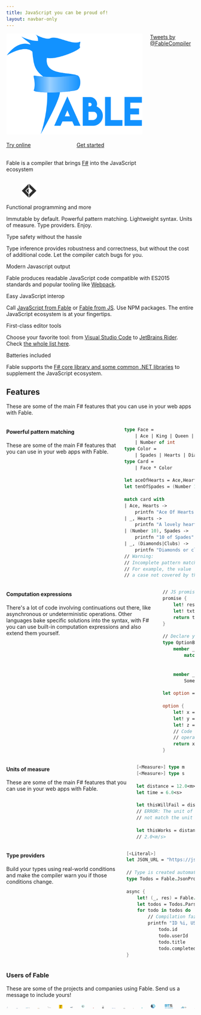 ```yaml
---
title: JavaScript you can be proud of!
layout: navbar-only
---
```


<!--
    Index page of Fable is mostly written using HTML because it needs specific layouts

    It is still process as markdown by Nacara so we get nice snippet coloration and also
    benefit of the navbar generation and same style across all Fable website
-->

<!-- Disable the copy-button on all the elements contained inside the container (all this page) -->
<div class="container mt-5" data-disable-copy-button="true">
    <!-- Class 'is-marginless' is needed otherwise the body placement is mess up -->
    <div class="columns is-marginless is-vcentered">
        <!-- Be careful when updating this div and it's content their is a script strongly dependant on the class names -->
        <div class="column is-offset-2-desktop is-8-desktop is-full-tablet" id="fable-main-header">
            <!-- Fable logo -->
            <figure class="image" style="max-width: 550px; margin: auto">
                <img class="fable-logo" src="/static/img/fable_logo.png" />
            </figure>
            <br />
            <!-- Quick links -->
            <div class="columns">
                <div class="column has-text-centered is-offset-2-tablet is-4-tablet is-offset-3-mobile is-6-mobile">
                    <a class="button is-fullwidth is-success is-outlined is-uppercase" href="https://fable.io/repl">
                        Try online
                    </a>
                </div>
                <div class="column has-text-centered is-4-tablet is-offset-3-mobile is-6-mobile">
                    <a class="button is-fullwidth is-primary is-outlined is-uppercase" href="/docs/2-steps/setup.html">
                        Get started
                    </a>
                </div>
            </div>
            <br />
            <p class="has-text-weight-light is-size-4 has-text-centered">
                Fable is a compiler that brings <a href="http://fsharp.org/">F#</a> into the JavaScript ecosystem
            </p>
        </div>
        <!--
            Hide the twitter feed on touch screens
            It would be better to not load it at all on mobile but for now that's better than nothing
            The not loading part could be handle with the next version of Nacara as it will be
            a dynamic application and not just static website
        -->
        <div class="column is-offset-1-desktop-only is-4-desktop is-3-widescreen is-hidden is-hidden-touch twitter-timeline-container">
            <a class="twitter-timeline" data-lang="en" data-height="520" data-theme="light" href="https://twitter.com/FableCompiler?ref_src=twsrc%5Etfw">Tweets by @FableCompiler</a> <script async src="https://platform.twitter.com/widgets.js" charset="utf-8"></script>
        </div>
    </div>
    <!--
        Selling points of Fable
        For the selling points of Fable we use CSS grid instead of Bulma columns
        because we want all the box to have the same height.
        This is not something possible to do dynamically using Flexbox / Bulma columns system
    -->
    <div class="section">
        <div class="selling-points">
            <div class="box selling-point">
                <div class="media">
                    <div class="media-left">
                        <figure class="image" style="height: 3em; width: 3em;">
                        <!-- 3em mimics the behavior of the fa-3x for font-awesome icons making the layout more consistent -->
                            <img src="/static/img/fsharp.png" />
                        </figure>
                    </div>
                    <div class="media-content">
                        <span class="title is-5">
                            Functional programming and more
                        </span>
                        <p>
                            Immutable by default. Powerful pattern matching. Lightweight syntax. Units of measure. Type providers. Enjoy.
                        </p>
                    </div>
                </div>
            </div>
            <div class="box selling-point has-background-white">
                <div class="media">
                    <div class="media-left">
                        <span class="icon is-large has-text-black">
                            <i class="fas fa-lock fa-3x"></i>
                        </span>
                    </div>
                    <div class="media-content">
                        <span class="title is-5">
                            Type safety without the hassle
                        </span>
                        <p>
                            Type inference provides robustness and correctness, but without the cost of additional code. Let the compiler catch bugs for you.
                        </p>
                    </div>
                </div>
            </div>
            <div class="box selling-point has-background-white">
                <div class="media">
                    <div class="media-left">
                        <span class="icon is-large has-text-black">
                            <i class="fas fa-wrench fa-3x"></i>
                        </span>
                    </div>
                    <div class="media-content">
                        <span class="title is-5">
                            Modern Javascript output
                        </span>
                        <p>
                            Fable produces readable JavaScript code compatible with ES2015 standards and popular tooling like <a href="https://webpack.js.org/">Webpack</a>.
                        </p>
                    </div>
                </div>
            </div>
            <div class="box selling-point has-background-white">
                <div class="media">
                    <div class="media-left">
                        <span class="icon is-large has-text-black">
                            <i class="fas fa-puzzle-piece fa-3x"></i>
                        </span>
                    </div>
                    <div class="media-content">
                        <span class="title is-5">
                            Easy JavaScript interop
                        </span>
                        <p>
                            Call <a href="/docs/communicate/js-from-fable.html">JavaScript from Fable</a> or <a href="/docs/communicate/fable-from-js.html">Fable from JS</a>. Use NPM packages. The entire JavaScript ecosystem is at your fingertips.
                        </p>
                    </div>
                </div>
            </div>
            <div class="box selling-point has-background-white">
                <div class="media">
                    <div class="media-left">
                        <span class="icon is-large has-text-black">
                            <i class="fas fa-edit fa-3x"></i>
                        </span>
                    </div>
                    <div class="media-content">
                        <span class="title is-5">
                            First-class editor tools
                        </span>
                        <p>
                            Choose your favorite tool: from <a href="https://ionide.io/">Visual Studio Code</a> to <a href="https://www.jetbrains.com/rider/">JetBrains Rider</a>. Check <a href="/docs/2-steps/setup.html#development-tools">the whole list here</a>.
                        </p>
                    </div>
                </div>
            </div>
            <div class="box selling-point has-background-white">
                <div class="media">
                    <div class="media-left">
                        <span class="icon is-large has-text-black">
                            <i class="fas fa-battery-full fa-3x"></i>
                        </span>
                    </div>
                    <div class="media-content">
                        <span class="title is-5">
                            Batteries included
                        </span>
                        <p>
                            Fable supports the <a href="docs/dotnet/compatibility.html">F# core library and some common .NET libraries</a> to supplement the JavaScript ecosystem.
                        </p>
                    </div>
                </div>
            </div>
        </div>
    </div>
    <section class="section">
        <h2 class="title is-2 has-text-primary has-text-centered">
            Features
        </h2>
        <p class="content is-size-5 has-text-centered">
            These are some of the main F# features that you can use in your web apps with Fable.
        </p>
        <div class="columns is-vcentered mt-5">
            <div class="column is-4">
                <h4 class="title has-text-primary">
                    Powerful pattern matching
                </h4>
                <p class="content is-size-5">
                    These are some of the main F# features that you can use in your web apps with Fable.
                </p>
            </div>
            <div class="column is-6 is-offset-1 is-7-tablet">
                <div class="content has-code-block is-normal">

<!-- The indentation/format used has been chosen so the code is displayed
without scrollbar on almost any screen size -->
```fsharp
type Face =
    | Ace | King | Queen | Jack
    | Number of int
type Color =
    | Spades | Hearts | Diamonds | Clubs
type Card =
    | Face * Color

let aceOfHearts = Ace,Hearts
let tenOfSpades = (Number 10), Spades

match card with
| Ace, Hearts ->
    printfn "Ace Of Hearts!"
| _, Hearts ->
    printfn "A lovely heart"
| (Number 10), Spades ->
    printfn "10 of Spades"
| _, (Diamonds|Clubs) ->
    printfn "Diamonds or clubs"
// Warning:
// Incomplete pattern matches on this expression.
// For example, the value '(_,Spades)' may indicate
// a case not covered by the pattern(s).
```
</div> <!-- Markdown is sensible to indentation -->
            </div>
        </div>
        <div class="columns is-vcentered mt-5">
            <div class="column is-4">
                <h4 class="title has-text-primary">
                    Computation expressions
                </h4>
                <p class="content is-size-5">
                    There's a lot of code involving continuations out there, like asynchronous or undeterministic operations. Other languages bake specific solutions into the syntax, with F# you can use built-in computation expressions and also extend them yourself.
                </p>
            </div>
            <div class="column is-6 is-offset-1 is-7-tablet">
                <div class="content has-code-block is-normal">

<!-- The indentation/format used has been chosen so the code is displayed
without scrollbar on almost any screen size -->
```fsharp
// JS promises made easy
promise {
    let! res = Fetch.fetch url []
    let! txt = res.text()
    return txt.Length
}

// Declare your own computation expression
type OptionBuilder() =
    member __.Bind(opt, binder) =
        match opt with
            | Some value -> binder value
            | None -> None
    member __.Return(value) =
        Some value

let option = OptionBuilder()

option {
    let! x = trySomething()
    let! y = trySomethingElse()
    let! z = andYetTrySomethingElse()
    // Code will only hit this point if the three
    // operations above return Some
    return x + y + z
}
```
</div> <!-- Markdown is sensible to indentation -->
            </div>
        </div>
        <div class="columns is-vcentered mt-5">
            <div class="column is-4">
                <h4 class="title has-text-primary">
                    Units of measure
                </h4>
                <p class="content is-size-5">
                    These are some of the main F# features that you can use in your web apps with Fable.
                </p>
            </div>
            <div class="column is-6 is-offset-1 is-7-tablet">
                <div class="content has-code-block is-normal">

<!-- The indentation/format used has been chosen so the code is displayed
without scrollbar on almost any screen size -->
```fsharp
[<Measure>] type m
[<Measure>] type s

let distance = 12.0<m>
let time = 6.0<s>

let thisWillFail = distance + time
// ERROR: The unit of measure 'm' does
// not match the unit of measure 's'

let thisWorks = distance / time
// 2.0<m/s>
```
</div> <!-- Markdown is sensible to indentation -->
            </div>
        </div>
        <div class="columns is-vcentered mt-5">
            <div class="column is-4">
                <h4 class="title has-text-primary">
                    Type providers
                </h4>
                <p class="content is-size-5">
                    Build your types using real-world conditions and make the compiler warn you if those conditions change.
                </p>
            </div>
            <div class="column is-6 is-offset-1 is-7-tablet">
                <div class="content has-code-block is-normal">

<!-- The indentation/format used has been chosen so the code is displayed
without scrollbar on almost any screen size -->
```fsharp
[<Literal>]
let JSON_URL = "https://jsonplaceholder.typicode.com/todos"

// Type is created automatically from the url
type Todos = Fable.JsonProvider.Generator<JSON_URL>

async {
    let! (_, res) = Fable.SimpleHttp.Http.get url
    let todos = Todos.ParseArray res
    for todo in todos do
        // Compilation fail if the JSON schema changes
        printfn "ID %i, USER: %i, TITLE %s, COMPLETED %b"
            todo.id
            todo.userId
            todo.title
            todo.completed
}
```
</div> <!-- Markdown is sensible to indentation -->
            </div>
        </div>
    </section>
    <section class="section">
        <h3 class="title is-3 has-text-primary has-text-centered">
            Users of Fable
        </h3>
        <p class="content is-size-5">
            These are some of the projects and companies using Fable. Send us a message to include yours!
        </p>
        <div class="columns is-multiline is-centered is-mobile">
            <div class="column is-narrow">
                <a class="image is-128x128 is-flex is-flex-direction-column is-justify-content-center" href="https://resoptima.com/" target="_blank">
                    <img src="static/img/users/resoptima.png">
                </a>
            </div>
            <div class="column is-narrow">
                <a class="image is-128x128 is-flex is-flex-direction-column is-justify-content-center" href="https://demetrixbio.com" target="_blank">
                    <img src="static/img/users/demetrix.png">
                </a>
            </div>
            <div class="column is-narrow">
                <a class="image is-128x128 is-flex is-flex-direction-column is-justify-content-center" href="https://www.compraga.de/" target="_blank">
                    <img src="static/img/users/compraga.jpeg">
                </a>
            </div>
            <div class="column is-narrow">
                <a class="image is-128x128 is-flex is-flex-direction-column is-justify-content-center" href="https://www.aimtecglobal.com/en/" target="_blank">
                    <img src="static/img/users/aimtec.jpg">
                </a>
            </div>
            <div class="column is-narrow">
                <a class="image is-128x128 is-flex is-flex-direction-column is-justify-content-center" href="http://nsynk.de/" target="_blank">
                    <img src="static/img/users/nsynk.png">
                </a>
            </div>
            <div class="column is-narrow">
                <a class="image is-128x128 is-flex is-flex-direction-column is-justify-content-center" href="https://thegamma.net/" target="_blank">
                    <img src="static/img/users/thegamma.png">
                </a>
            </div>
            <div class="column is-narrow">
                <a class="image is-128x128 is-flex is-flex-direction-column is-justify-content-center" href="https://www.msu-solutions.de/" target="_blank">
                    <img src="static/img/users/msu.jpg">
                </a>
            </div>
            <div class="column is-narrow">
                <a class="image is-128x128 is-flex is-flex-direction-column is-justify-content-center" href="http://ionide.io/" target="_blank">
                    <img src="static/img/users/ionide.png">
                </a>
            </div>
            <div class="column is-narrow">
                <a class="image is-128x128 is-flex is-flex-direction-column is-justify-content-center" href="http://prolucid.ca/" target="_blank">
                    <img src="static/img/users/prolucid.jpg">
                </a>
            </div>
            <div class="column is-narrow">
                <a class="image is-128x128 is-flex is-flex-direction-column is-justify-content-center" href="http://casquenoir.com/" target="_blank">
                    <img src="static/img/users/casquenoir.jpg">
                </a>
            </div>
            <div class="column is-narrow">
                <a class="image is-128x128 is-flex is-flex-direction-column is-justify-content-center" href="https://www.danpower-gruppe.de/" target="_blank">
                    <img src="static/img/users/danpower.png">
                </a>
            </div>
            <div class="column is-narrow">
                <a class="image is-128x128 is-flex is-flex-direction-column is-justify-content-center" href="http://www.tachyus.com/" target="_blank">
                    <img src="static/img/users/tachyus.png">
                </a>
            </div>
            <div class="column is-narrow">
                <a class="image is-128x128 is-flex is-flex-direction-column is-justify-content-center" href="https://axxes.com/en" target="_blank">
                    <img src="static/img/users/axxes.png">
                </a>
            </div>
            <div class="column is-narrow">
                <a class="image is-128x128 is-flex is-flex-direction-column is-justify-content-center" href="https://visualmips.github.io/" target="_blank">
                    <img src="static/img/users/visualmips.png">
                </a>
            </div>
            <div class="column is-narrow">
                <a class="image is-128x128 is-flex is-flex-direction-column is-justify-content-center" href="http://lambdafactory.io/" target="_blank">
                    <img src="static/img/users/lambdafactory.png">
                </a>
            </div>
            <div class="column is-narrow">
                <a class="image is-128x128 is-flex is-flex-direction-column is-justify-content-center" href="https://www.bluetradingsystems.com/" target="_blank">
                    <img src="static/img/users/BTS.svg">
                </a>
            </div>
            <div class="column is-narrow">
                <a class="image is-128x128 is-flex is-flex-direction-column is-justify-content-center" href="https://www.who-umc.org/" target="_blank">
                    <img src="static/img/users/umc.png">
                </a>
            </div>
            <div class="column is-narrow">
                <a class="image is-128x128 is-flex is-flex-direction-column is-justify-content-center" href="https://facemorph.me/" target="_blank">
                    <img src="static/img/users/facemorph.me.svg">
                </a>
            </div>
        </div>
    </section>
</div>

<!--
    This script shows the twitter timeline only when it is ready.
    This avoid weird layout when twitter loading is blocked by an add blocker
-->
<script type="text/javascript">
    window.addEventListener("DOMContentLoaded", () => {
        const twitterContainer = document.querySelector(".twitter-timeline-container");
        const config = { attributes: false, childList: true };
        const callback = function(mutationsList) {
            const isReady = mutationsList.find(function (mutation) {
                return mutation.removedNodes.length !== 0;
            });

            if (isReady) {

                const fableMainHeader = document.querySelector("#fable-main-header");
                fableMainHeader.classList.add("is-8-desktop");
                fableMainHeader.classList.remove("is-offset-2-desktop");

                twitterContainer.classList.remove("is-hidden");
            }
        };

        // Créé une instance de l'observateur lié à la fonction de callback
        const observer = new MutationObserver(callback);

        // Commence à observer le noeud cible pour les mutations précédemment configurées
        observer.observe(twitterContainer, config);
    })
</script>

